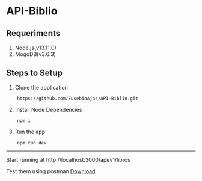 # API-Biblio

## Requeriments
1. Node.js(v13.11.0)
2. MogoDB(v3.6.3)

## Steps to Setup
1. Clone the application
``` 
    https://github.com/EusebioAjas/API-Biblio.git 
```
2. Install Node Dependencies
``` 
    npm i
```

3. Run the app
``` 
    npm run dev
```
___
Start running at http://localhost:3000/api/v1/libros

Test them using postman 
[Download](https://www.postman.com/downloads/)
![]()

